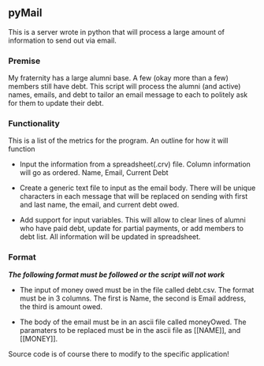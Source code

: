 pyMail
------

This is a server wrote in python that will process a large amount of information to send out via email.

### Premise

My fraternity has a large alumni base.  A few (okay more than a few) members still have debt.  This script will process the alumni (and active) names, emails, and debt to tailor an email message to each to politely ask for them to update their debt.

### Functionality

This is a list of the metrics for the program.  An outline for how it will function

* Input the information from a spreadsheet(.crv) file.  Column information will go as ordered. Name, Email, Current Debt

* Create a generic text file to input as the email body.  There will be unique characters in each message that will be replaced on sending with first and last name, the email, and current debt owed.

* Add support for input variables.  This will allow to clear lines of alumni who have paid debt, update for partial payments, or add members to debt list.  All information will be updated in spreadsheet.

### Format

***The following format must be followed or the script will not work***

*	The input of money owed must be in the file called debt.csv.  The format must be in 3 columns.  The first is Name, the second is Email address, the third is amount owed.

*	The body of the email must be in an ascii file called moneyOwed.  The paramaters to be replaced must be in the ascii file as [[NAME]], and [[MONEY]].

Source code is of course there to modify to the specific application!
